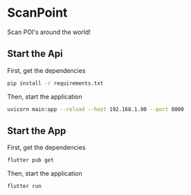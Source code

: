 # ScanPoint

Scan POI's around the world!

## Start the Api
First, get the dependencies
```bash
pip install -r requirements.txt
```
Then, start the application
```bash
uvicorn main:app --reload --host 192.168.1.90 --port 8000
```

## Start the App
First, get the dependencies
```bash
flutter pub get
```
Then, start the application
```bash
flutter run
```
